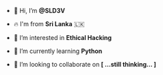 
- 👋 Hi, I’m <b>@SLD3V</b>

- 🔥 I'm from <b>Sri Lanka</b> 🇱🇰 

- 👀 I’m interested in <b>Ethical Hacking</b>

- 🌱 I’m currently learning <b>Python</b>

- 💞️ I’m looking to collaborate on <b>[ …still thinking… ]</b> 

<!---
SLD3V/SLD3V is a ✨ special ✨ repository because its `README.md` (this file) appears on your GitHub profile.
You can click the Preview link to take a look at your changes.
--->

